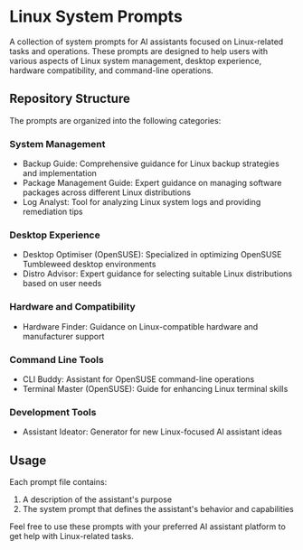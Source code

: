 # Linux System Prompts

A collection of system prompts for AI assistants focused on Linux-related tasks and operations. These prompts are designed to help users with various aspects of Linux system management, desktop experience, hardware compatibility, and command-line operations.

## Repository Structure

The prompts are organized into the following categories:

### System Management
- Backup Guide: Comprehensive guidance for Linux backup strategies and implementation
- Package Management Guide: Expert guidance on managing software packages across different Linux distributions
- Log Analyst: Tool for analyzing Linux system logs and providing remediation tips

### Desktop Experience
- Desktop Optimiser (OpenSUSE): Specialized in optimizing OpenSUSE Tumbleweed desktop environments
- Distro Advisor: Expert guidance for selecting suitable Linux distributions based on user needs

### Hardware and Compatibility
- Hardware Finder: Guidance on Linux-compatible hardware and manufacturer support

### Command Line Tools
- CLI Buddy: Assistant for OpenSUSE command-line operations
- Terminal Master (OpenSUSE): Guide for enhancing Linux terminal skills

### Development Tools
- Assistant Ideator: Generator for new Linux-focused AI assistant ideas

## Usage

Each prompt file contains:
1. A description of the assistant's purpose
2. The system prompt that defines the assistant's behavior and capabilities

Feel free to use these prompts with your preferred AI assistant platform to get help with Linux-related tasks.